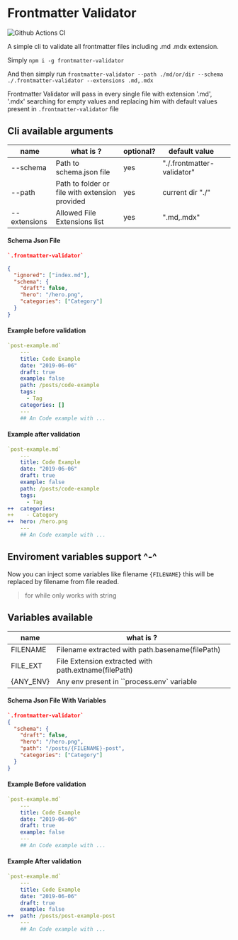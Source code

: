 # Frontmatter Validator

![Github Actions CI](https://github.com/vinicioslc/frontmatter-validator/workflows/Node.js%20CI/badge.svg?branch=master)

A simple cli to validate all frontmatter files including .md .mdx extension.

Simply `npm i -g frontmatter-validator`

And then simply run `frontmatter-validator --path ./md/or/dir --schema ./.frontmatter-validator --extensions .md,.mdx`

Frontmatter Validator will pass in every single file with extension '.md', '.mdx' searching for empty values and replacing him with default values present in `.frontmatter-validator` file

## Cli available arguments

| name         | what is ?                                      | optional? | default value              |     |
| ------------ | ---------------------------------------------- | --------- | -------------------------- | --- |
| --schema     | Path to schema.json file                       | yes       | "./.frontmatter-validator" |     |
| --path       | Path to folder or file with extension provided | yes       | current dir "./"           |     |
| --extensions | Allowed File Extensions list                   | yes       | ".md,.mdx"                 |     |

#### Schema Json File

```json
`.frontmatter-validator`

{
  "ignored": ["index.md"],
  "schema": {
    "draft": false,
    "hero": "/hero.png",
    "categories": ["Category"]
  }
}
```

#### Example before validation

```yml
`post-example.md`
    ---
    title: Code Example
    date: "2019-06-06"
    draft: true
    example: false
    path: /posts/code-example
    tags:
      - Tag
    categories: []
    ---
    ## An Code example with ...
```

#### Example after validation

```yml
`post-example.md`
    ---
    title: Code Example
    date: "2019-06-06"
    draft: true
    example: false
    path: /posts/code-example
    tags:
      - Tag
++  categories:
++    - Category
++  hero: /hero.png
    ---
    ## An Code example with ...
```

## Enviroment variables support ^-^

Now you can inject some variables like filename `{FILENAME}` this will be replaced by filename from file readed.

> for while only works with string

## Variables available

| name      | what is ?                                            |
| --------- | ---------------------------------------------------- |
| FILENAME  | Filename extracted with path.basename(filePath)      |
| FILE_EXT  | File Extension extracted with path.extname(filePath) |
| {ANY_ENV} | Any env present in ``process.env` variable           |

#### Schema Json File With Variables

```json
`.frontmatter-validator`
{
  "schema": {
    "draft": false,
    "hero": "/hero.png",
    "path": "/posts/{FILENAME}-post",
    "categories": ["Category"]
  }
}
```

#### Example Before validation

```yml
`post-example.md`
    ---
    title: Code Example
    date: "2019-06-06"
    draft: true
    example: false
    ---
    ## An Code example with ...
```

#### Example After validation

```yml
`post-example.md`
    ---
    title: Code Example
    date: "2019-06-06"
    draft: true
    example: false
++  path: /posts/post-example-post
    ---
    ## An Code example with ...
```
